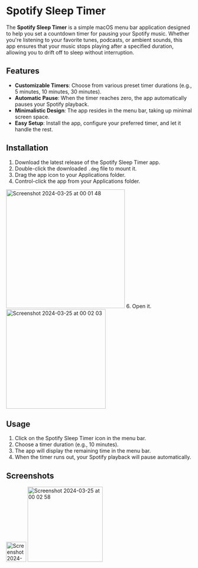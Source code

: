 # Spotify Sleep Timer

 
The **Spotify Sleep Timer** is a simple macOS menu bar application designed to help you set a countdown timer for pausing your Spotify music. Whether you're listening to your favorite tunes, podcasts, or ambient sounds, this app ensures that your music stops playing after a specified duration, allowing you to drift off to sleep without interruption.

## Features

- **Customizable Timers**: Choose from various preset timer durations (e.g., 5 minutes, 10 minutes, 30 minutes).
- **Automatic Pause**: When the timer reaches zero, the app automatically pauses your Spotify playback.
- **Minimalistic Design**: The app resides in the menu bar, taking up minimal screen space.
- **Easy Setup**: Install the app, configure your preferred timer, and let it handle the rest.

## Installation

1. Download the latest release of the Spotify Sleep Timer app.
2. Double-click the downloaded `.dmg` file to mount it.
3. Drag the app icon to your Applications folder.
5. Control-click the app from your Applications folder.
<img width="321" alt="Screenshot 2024-03-25 at 00 01 48" src="https://github.com/gheara43/Spotify-Sleep-Timer/assets/122623394/0e0faffb-a93c-49d7-98f2-470f1d3ee91b">
6. Open it.
<img width="269" alt="Screenshot 2024-03-25 at 00 02 03" src="https://github.com/gheara43/Spotify-Sleep-Timer/assets/122623394/61a35deb-f345-454b-a3ef-7d06a3234c85">

## Usage

1. Click on the Spotify Sleep Timer icon in the menu bar.
2. Choose a timer duration (e.g., 10 minutes).
3. The app will display the remaining time in the menu bar.
4. When the timer runs out, your Spotify playback will pause automatically.

## Screenshots

<img width="54" alt="Screenshot 2024-03-25 at 00 02 44" src="https://github.com/gheara43/Spotify-Sleep-Timer/assets/122623394/da4cfc3b-abe0-4163-909a-94d8ad489f14">
<img width="203" alt="Screenshot 2024-03-25 at 00 02 58" src="https://github.com/gheara43/Spotify-Sleep-Timer/assets/122623394/6e608025-b96f-4e79-842f-72f72008dd60">

